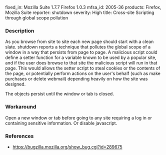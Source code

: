 fixed_in: Mozilla Suite 1.7.7
          Firefox 1.0.3
mfsa_id: 2005-36
products: Firefox, Mozilla Suite
reporter: shutdown
severity: High
title: Cross-site Scripting through global scope pollution

<h3>Description</h3>

<p>As you browse from site to site each new page should start with a clean
slate. shutdown reports a technique that pollutes the global scope of
a window in a way that persists from page to page.
A malicious script could define a setter function
for a variable known to be used by a popular site, and if the user
does browse to that site the malicious script will run in that page.
This would allows the setter script to steal cookies or the contents
of the page, or potentially perform actions on the user's behalf
(such as make purchases or delete webmail) depending heavily on
how the site was designed.</p>

<p>The objects persist until the window or tab is closed.</p>

<h3>Workaround</h3>

<p>Open a new window or tab before going to any site requiring a log in
or containing sensitive information. Or disable javascript.</p>

<h3>References</h3>

<ul>
<li><a href="https://bugzilla.mozilla.org/show_bug.cgi?id=289675">
https://bugzilla.mozilla.org/show_bug.cgi?id=289675</a></li>
</ul>



